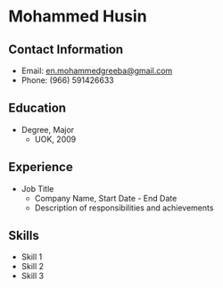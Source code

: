 # Mohammed Husin
## Contact Information
- Email: en.mohammedgreeba@gmail.com
- Phone: (966) 591426633

## Education
- Degree, Major
  - UOK, 2009

## Experience
- Job Title
  - Company Name, Start Date - End Date
  - Description of responsibilities and achievements

## Skills
- Skill 1
- Skill 2
- Skill 3

